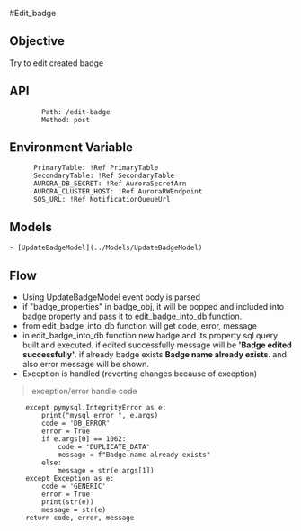 #Edit_badge

## Objective

Try to edit created badge

## API

            Path: /edit-badge
            Method: post

## Environment Variable

          PrimaryTable: !Ref PrimaryTable
          SecondaryTable: !Ref SecondaryTable
          AURORA_DB_SECRET: !Ref AuroraSecretArn
          AURORA_CLUSTER_HOST: !Ref AuroraRWEndpoint
          SQS_URL: !Ref NotificationQueueUrl

## Models

    - [UpdateBadgeModel](../Models/UpdateBadgeModel)

## Flow

- Using UpdateBadgeModel event body is parsed
- if "badge_properties" in badge_obj, it will be popped and included into badge property and pass it to edit_badge_into_db function.
- from edit_badge_into_db function will get code, error, message
- in edit_badge_into_db function new badge and its property sql query built and executed. if edited successfully message will be **'Badge edited successfully'**. if already badge exists **Badge name already exists**. and also error message will be shown.
- Exception is handled (reverting changes because of exception)

> exception/error handle code

```
    except pymysql.IntegrityError as e:
        print("mysql error ", e.args)
        code = 'DB_ERROR'
        error = True
        if e.args[0] == 1062:
            code = 'DUPLICATE_DATA'
            message = f"Badge name already exists"
        else:
            message = str(e.args[1])
    except Exception as e:
        code = 'GENERIC'
        error = True
        print(str(e))
        message = str(e)
    return code, error, message

```
